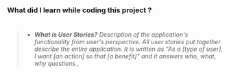 ### What did I learn while coding this project ?

> #
>
> - _**What is User Stories?** Description of the application's functionality from user's perspective. All user stories put together describe the entire application. It is written as "As a [type of user], I want [an action] so that [a benefit]" and it answers who, what, why questions ,_
>
> #
